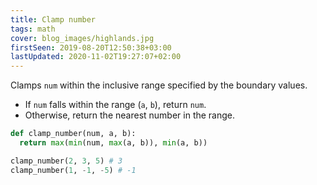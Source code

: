 ```yaml
---
title: Clamp number
tags: math
cover: blog_images/highlands.jpg
firstSeen: 2019-08-20T12:50:38+03:00
lastUpdated: 2020-11-02T19:27:07+02:00
---
```


Clamps `num` within the inclusive range specified by the boundary values.

- If `num` falls within the range (`a`, `b`), return `num`.
- Otherwise, return the nearest number in the range.

```py
def clamp_number(num, a, b):
  return max(min(num, max(a, b)), min(a, b))
```

```py
clamp_number(2, 3, 5) # 3
clamp_number(1, -1, -5) # -1
```

